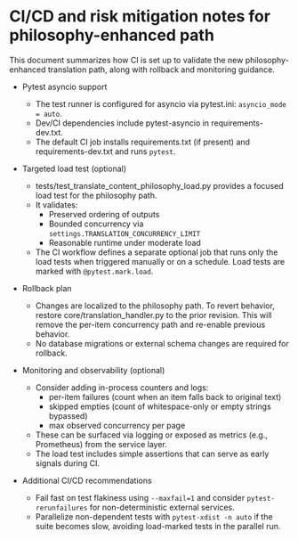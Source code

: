 # CI/CD and risk mitigation notes for philosophy-enhanced path

This document summarizes how CI is set up to validate the new philosophy-enhanced translation path, along with rollback and monitoring guidance.

- Pytest asyncio support
  - The test runner is configured for asyncio via pytest.ini: `asyncio_mode = auto`.
  - Dev/CI dependencies include pytest-asyncio in requirements-dev.txt.
  - The default CI job installs requirements.txt (if present) and requirements-dev.txt and runs `pytest`.

- Targeted load test (optional)
  - tests/test_translate_content_philosophy_load.py provides a focused load test for the philosophy path.
  - It validates:
    - Preserved ordering of outputs
    - Bounded concurrency via `settings.TRANSLATION_CONCURRENCY_LIMIT`
    - Reasonable runtime under moderate load
  - The CI workflow defines a separate optional job that runs only the load tests when triggered manually or on a schedule. Load tests are marked with `@pytest.mark.load`.

- Rollback plan
  - Changes are localized to the philosophy path. To revert behavior, restore core/translation_handler.py to the prior revision. This will remove the per-item concurrency path and re-enable previous behavior.
  - No database migrations or external schema changes are required for rollback.

- Monitoring and observability (optional)
  - Consider adding in-process counters and logs:
    - per-item failures (count when an item falls back to original text)
    - skipped empties (count of whitespace-only or empty strings bypassed)
    - max observed concurrency per page
  - These can be surfaced via logging or exposed as metrics (e.g., Prometheus) from the service layer.
  - The load test includes simple assertions that can serve as early signals during CI.

- Additional CI/CD recommendations
  - Fail fast on test flakiness using `--maxfail=1` and consider `pytest-rerunfailures` for non-deterministic external services.
  - Parallelize non-dependent tests with `pytest-xdist -n auto` if the suite becomes slow, avoiding load-marked tests in the parallel run.
